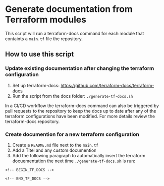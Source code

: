 # Generate documentation from Terraform modules
This script will run a terraform-docs command for each module that containts a ``main.tf`` file the repository.

## How to use this script
### Update existing documentation after changing the terraform configuration
1. Set up terraform-docs: https://github.com/terraform-docs/terraform-docs
2. Run the script from the docs folder: ``./generate-tf-docs.sh``

In a CI/CD workflow the terraform-docs command can also be triggered by pull requests to the repository to keep the docs up to date after any of the terraform configurations have been modified. For more details review the terraform-docs repository.

### Create documention for a new terraform configuration
1. Create a ``README.md`` file next to the ``main.tf``
2. Add a Titel and any custom documention
3. Add the following paragraph to automatically insert the terraform docuementation the next time ``./generate-tf-docs.sh`` is run:
```
<!-- BEGIN_TF_DOCS -->

<!-- END_TF_DOCS --> 
```